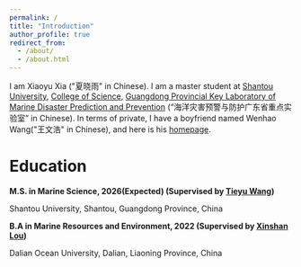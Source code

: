 ```yaml
---
permalink: /
title: "Introduction"
author_profile: true
redirect_from: 
  - /about/
  - /about.html
---
```


I am Xiaoyu Xia ("夏晓雨" in Chinese). I am a master student at [Shantou University](https://www.stu.edu.cn/), [College of Science](https://sci.stu.edu.cn/), [Guangdong Provincial Key Laboratory of Marine Disaster Prediction and Prevention](https://sph.stu.edu.cn/marine/index.htm)  (“海洋灾害预警与防护广东省重点实验室” in Chinese). In terms of private, I have a boyfriend named Wenhao Wang("王文浩" in Chinese), and here is his [homepage](https://wenhaowa.github.io/Wenhao1110.github.io/).

Education
======

**M.S. in Marine Science, 2026(Expected) (Supervised by [Tieyu Wang](https://sci.stu.edu.cn/info/1135/2418.htm))**

Shantou University, Shantou, Guangdong Province, China

**B.A in Marine Resources and Environment, 2022 (Supervised by [Xinshan Lou](https://fxy.dlou.edu.cn/2015/0909/c8468a146627/page.htm))**

Dalian Ocean University, Dalian, Liaoning Province, China
